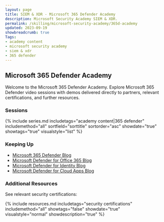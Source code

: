 ```yaml
---
layout: page
title: SIEM & XDR - Microsoft 365 Defender Academy
description: Microsoft Security Academy SIEM & XDR.
permalink: /skilling/microsoft-security-academy/365d-academy
updated: 2023-09-19
showbreadcrumb: true
Tags:
- academy content
- microsoft security academy
- siem & xdr
- 365 defender
---
```


## Microsoft 365 Defender Academy
Welcome to the Microsoft 365 Defender Academy. Explore Microsoft 365 Defender video sessions with demos delivered directly to partners, relevant certifications, and further resources.

### Sessions
{% include series.md 
    includetags="academy content|365 defender" includemethod="all" 
    sortfield="sorttitle" sortorder="asc" showdate="true" showtags="true" 
    visualstyle="list" 
%}


### Keeping Up
* [Microsoft 365 Defender Blog](https://techcommunity.microsoft.com/t5/microsoft-365-defender-blog/bg-p/MicrosoftThreatProtectionBlog)
* [Microsoft Defender for Office 365 Blog](https://techcommunity.microsoft.com/t5/microsoft-defender-for-office/bg-p/MicrosoftDefenderforOffice365Blog)
* [Microsoft Defender for Identity Blog](https://techcommunity.microsoft.com/t5/microsoft-defender-for-identity/bd-p/AzureAdvancedThreatProtection)
* [Microsoft Defender for Cloud Apps Blog](https://techcommunity.microsoft.com/t5/microsoft-defender-for-cloud/bd-p/MicrosoftDefenderCloudApps)


### Additional Resources
See relevant security certifications:

{% include resources.md 
    includetags="security certifications"
    includemethod="all" 
    showtags="false" 
    showdate="true" 
    visualstyle="normal" 
    showdescription="true"
%}